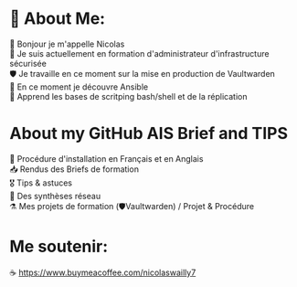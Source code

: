 # 💫 About Me:
👋 Bonjour je m'appelle Nicolas <br>🌱 Je suis actuellement en formation d'administrateur d'infrastructure sécurisée<br>🛡️ Je travaille en ce moment sur la mise en production de Vaultwarden <br>👀 En ce moment je découvre Ansible <br>🤖 Apprend les bases de scritping bash/shell et de la réplication <br> 

# About my GitHub AIS Brief and TIPS

🧭 Procédure d'installation en Français et en Anglais <br> 📥 Rendus des Briefs de formation <br> 🎖️ Tips & astuces <br> 🔗 Des synthèses réseau <br>  ⚗️ Mes projets de formation (🛡️Vaultwarden) / Projet & Procédure <br>

# Me soutenir: 

☕ https://www.buymeacoffee.com/nicolaswailly7

